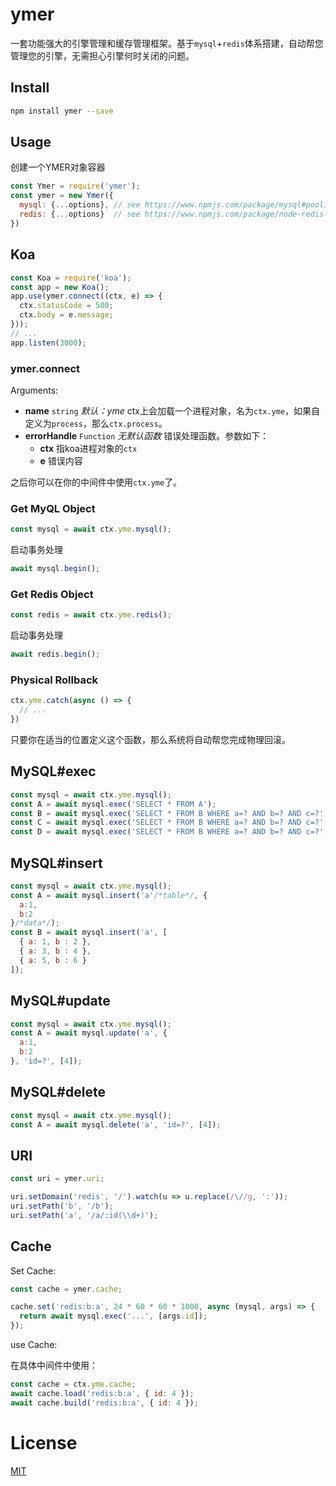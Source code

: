 # ymer

一套功能强大的引擎管理和缓存管理框架。基于`mysql`+`redis`体系搭建，自动帮您管理您的引擎，无需担心引擎何时关闭的问题。

## Install

```bash
npm install ymer --save
```

## Usage

创建一个YMER对象容器

```javascript
const Ymer = require('ymer');
const ymer = new Ymer({
  mysql: {...options}, // see https://www.npmjs.com/package/mysql#pooling-connections
  redis: {...options}  // see https://www.npmjs.com/package/node-redis-connection-pool
})
```

## Koa

```javascript
const Koa = require('koa');
const app = new Koa();
app.use(ymer.connect((ctx, e) => {
  ctx.statusCode = 500;
  ctx.body = e.message;
}));
// ...
app.listen(3000);
```

### ymer.connect

Arguments:

- **name** `string` *默认：yme* ctx上会加载一个进程对象，名为`ctx.yme`，如果自定义为`process`，那么`ctx.process`。
- **errorHandle** `Function` *无默认函数* 错误处理函数。参数如下：
  - **ctx** 指koa进程对象的`ctx`
  - **e** 错误内容

之后你可以在你的中间件中使用`ctx.yme`了。

### Get MyQL Object

```javascript
const mysql = await ctx.yme.mysql();
```

启动事务处理

```javascript
await mysql.begin();
```

### Get Redis Object

```javascript
const redis = await ctx.yme.redis();
```

启动事务处理

```javascript
await redis.begin();
```

### Physical Rollback

```javascript
ctx.yme.catch(async () => {
  // ...
})
```

只要你在适当的位置定义这个函数，那么系统将自动帮您完成物理回滚。

## MySQL#exec

```javascript
const mysql = await ctx.yme.mysql();
const A = await mysql.exec('SELECT * FROM A');
const B = await mysql.exec('SELECT * FROM B WHERE a=? AND b=? AND c=?', [1, 2, 3]);
const C = await mysql.exec('SELECT * FROM B WHERE a=? AND b=? AND c=?', 1, 2, 3);
const D = await mysql.exec('SELECT * FROM B WHERE a=? AND b=? AND c=?', 1, [2, 3]);
```

## MySQL#insert

```javascript
const mysql = await ctx.yme.mysql();
const A = await mysql.insert('a'/*table*/, {
  a:1,
  b:2
}/*data*/);
const B = await mysql.insert('a', [
  { a: 1, b : 2 },
  { a: 3, b : 4 },
  { a: 5, b : 6 }
]);
```

## MySQL#update

```javascript
const mysql = await ctx.yme.mysql();
const A = await mysql.update('a', {
  a:1,
  b:2
}, 'id=?', [4]);
```

## MySQL#delete


```javascript
const mysql = await ctx.yme.mysql();
const A = await mysql.delete('a', 'id=?', [4]);
```

## URI

```javascript
const uri = ymer.uri;

uri.setDomain('redis', '/').watch(u => u.replace(/\//g, ':'));
uri.setPath('b', '/b');
uri.setPath('a', '/a/:id(\\d+)');
```

## Cache

Set Cache:

```javascript
const cache = ymer.cache;

cache.set('redis:b:a', 24 * 60 * 60 * 1000, async (mysql, args) => {
  return await mysql.exec('...', [args.id]);
});
```

use Cache:

在具体中间件中使用：

```javascript
const cache = ctx.yme.cache;
await cache.load('redis:b:a', { id: 4 });
await cache.build('redis:b:a', { id: 4 });
```

# License

[MIT](https://opensource.org/licenses/MIT)


